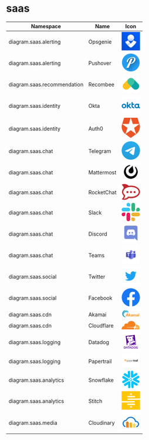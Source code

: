 # saas

Namespace | Name | Icon
--|--|--
diagram.saas.alerting|Opsgenie|<img src="../resources/saas/alerting/opsgenie.png" width="50px" />
diagram.saas.alerting|Pushover|<img src="../resources/saas/alerting/pushover.png" width="50px" />
diagram.saas.recommendation|Recombee|<img src="../resources/saas/recommendation/recombee.png" width="50px" />
diagram.saas.identity|Okta|<img src="../resources/saas/identity/okta.png" width="50px" />
diagram.saas.identity|Auth0|<img src="../resources/saas/identity/auth0.png" width="50px" />
diagram.saas.chat|Telegram|<img src="../resources/saas/chat/telegram.png" width="50px" />
diagram.saas.chat|Mattermost|<img src="../resources/saas/chat/mattermost.png" width="50px" />
diagram.saas.chat|RocketChat|<img src="../resources/saas/chat/rocket-chat.png" width="50px" />
diagram.saas.chat|Slack|<img src="../resources/saas/chat/slack.png" width="50px" />
diagram.saas.chat|Discord|<img src="../resources/saas/chat/discord.png" width="50px" />
diagram.saas.chat|Teams|<img src="../resources/saas/chat/teams.png" width="50px" />
diagram.saas.social|Twitter|<img src="../resources/saas/social/twitter.png" width="50px" />
diagram.saas.social|Facebook|<img src="../resources/saas/social/facebook.png" width="50px" />
diagram.saas.cdn|Akamai|<img src="../resources/saas/cdn/akamai.png" width="50px" />
diagram.saas.cdn|Cloudflare|<img src="../resources/saas/cdn/cloudflare.png" width="50px" />
diagram.saas.logging|Datadog|<img src="../resources/saas/logging/datadog.png" width="50px" />
diagram.saas.logging|Papertrail|<img src="../resources/saas/logging/papertrail.png" width="50px" />
diagram.saas.analytics|Snowflake|<img src="../resources/saas/analytics/snowflake.png" width="50px" />
diagram.saas.analytics|Stitch|<img src="../resources/saas/analytics/stitch.png" width="50px" />
diagram.saas.media|Cloudinary|<img src="../resources/saas/media/cloudinary.png" width="50px" />
